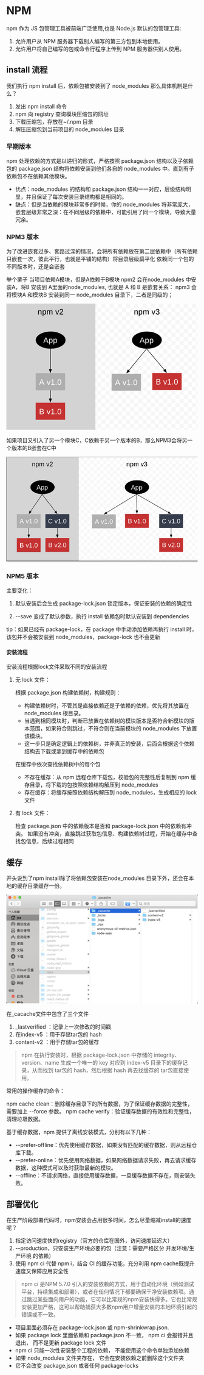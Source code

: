 # NPM

npm 作为 JS 包管理工具被前端广泛使用,也是 Node.js 默认的包管理工具:

1. 允许用户从 NPM 服务器下载别人编写的第三方包到本地使用。
2. 允许用户将自己编写的包或命令行程序上传到 NPM 服务器供别人使用。

## install 流程

我们执行 npm install 后，依赖包被安装到了 node_modules 那么具体机制是什么？

1. 发出 npm install 命令
2. npm 向 registry 查询模块压缩包的网址
3. 下载压缩包，存放在~/.npm 目录
4. 解压压缩包到当前项目的 node_modules 目录

### 早期版本

npm 处理依赖的方式是以递归的形式，严格按照 package.json 结构以及子依赖包的 package.json 结构将依赖安装到他们各自的 node_modules 中。直到有子依赖包不在依赖其他模块。

- 优点：node_modules 的结构和 package.json 结构一一对应，层级结构明显，并且保证了每次安装目录结构都是相同的。
- 缺点：但是当依赖的模块非常多的时候，你的 node_modules 将非常庞大，嵌套层级非常之深：在不同层级的依赖中，可能引用了同一个模块，导致大量冗余。

### NPM3 版本

为了改进嵌套过多、套路过深的情况，会将所有依赖放在第二层依赖中（所有依赖只嵌套一次，彼此平行，也就是平铺的结构）将目录层级扁平化 依赖同一个包的不同版本时，还是会嵌套

举个栗子
当项目依赖A模块，但是A依赖于B模块
npm2 会在node_modules 中安装A，将B 安装到 A里面的node_modules, 也就是 A 和 B 是嵌套关系：
npm3 会将模块A 和模块B 安装到同一 node_modules 目录下，二者是同级的；

  ![cache](../asserts/npm3.png)
  
如果项目又引入了另一个模块C，C依赖于另一个版本的B，那么NPM3会将另一个版本的B嵌套在C中

  ![cache](../asserts/npm2.png)

### NPM5 版本

主要变化：

1. 默认安装后会生成 package-lock.json 锁定版本，保证安装的依赖的确定性

2. --save 变成了默认参数，执行 install 依赖包时默认安装到 dependencies

tip：如果已经有 package-lock，在 package 中手动添加依赖再执行 install 时，该包并不会被安装到 node_modules，package-lock 也不会更新

#### 安装流程

安装流程根据lock文件采取不同的安装流程

1. 无 lock 文件：

    根据 package.json 构建依赖树，构建规则：

    - 构建依赖树时，不管其是直接依赖还是子依赖的依赖，优先将其放置在 node_modules 根目录。
    - 当遇到相同模块时，判断已放置在依赖树的模块版本是否符合新模块的版本范围，如果符合则跳过，不符合则在当前模块的 node_modules 下放置该模块。
    - 这一步只是确定逻辑上的依赖树，并非真正的安装，后面会根据这个依赖结构去下载或拿到缓存中的依赖包

    在缓存中依次查找依赖树中的每个包

    - 不存在缓存：从 npm 远程仓库下载包，校验包的完整性后复制到 npm 缓存目录，将下载的包按照依赖结构解压到 node_modules
    - 存在缓存：将缓存按照依赖结构解压到 node_modules，生成相应的 lock 文件

2. 有 lock 文件：

    检查 package.json 中的依赖版本是否和 package-lock.json 中的依赖有冲突。
    如果没有冲突，直接跳过获取包信息、构建依赖树过程，开始在缓存中查找包信息，后续过程相同

## 缓存

开头说到了npm install除了将依赖包安装在node_modules 目录下外，还会在本地的缓存目录缓存一份。

  ![cache](../asserts/cache.png)

在_cacache文件中包含了三个文件

1. _lastverified ：记录上一次修改的时间戳
2. 在index-v5 ：用于存储tar包的 hash
3. content-v2 ：用于存储tar包的缓存

> npm 在执行安装时，根据 package-lock.json 中存储的 integrity、version、name 生成一个唯一的 key 对应到 index-v5 目录下的缓存记录，从而找到 tar包的 hash，然后根据 hash 再去找缓存的 tar包直接使用。

常用的操作缓存的命令：

npm cache clean：删除缓存目录下的所有数据，为了保证缓存数据的完整性，需要加上 --force 参数。
npm cache verify：验证缓存数据的有效性和完整性，清理垃圾数据。

基于缓存数据，npm 提供了离线安装模式，分别有以下几种：

- --prefer-offline：优先使用缓存数据，如果没有匹配的缓存数据，则从远程仓库下载。
- --prefer-online：优先使用网络数据，如果网络数据请求失败，再去请求缓存数据，这种模式可以及时获取最新的模块。
- --offline：不请求网络，直接使用缓存数据，一旦缓存数据不存在，则安装失败。

## 部署优化

在生产阶段部署代码时，npm安装会占用很多时间，怎么尽量缩减install的速度呢？

1. 指定访问速度快的registry（官方的仓库在国外，访问速度延迟大）
2. --production，只安装生产环境必要的包（注意：需要严格区分 开发环境/生产环境 的依赖）
3. 使用 npm ci 代替 npm i，结合 CI 的缓存功能，充分利用 npm cache既提升速度又保障应用安全性

> npm ci 是NPM 5.7.0 引入的安装依赖的方式，用于自动化环境（例如测试平台，持续集成和部署），或者在任何情况下都要确保干净安装依赖项。通过跳过某些面向用户的功能，它可以比常规的npm安装快得多。它也比常规安装更加严格，这可以帮助捕获大多数npm用户增量安装的本地环境引起的错误或不一致。

- 项目里面必须存在 package-lock.json 或 npm-shrinkwrap.json.
- 如果 package lock 里面依赖和 package.json 不一致， npm ci 会报错并且退出， 而不是更新 package lock 文件
- npm ci 只能一次性安装整个工程的依赖， 不能使用这个命令单独添加依赖
- 如果 node_modules 文件夹存在， 它会在安装依赖之前删除这个文件夹
- 它不会改变 package.json 或者任何 package-locks
